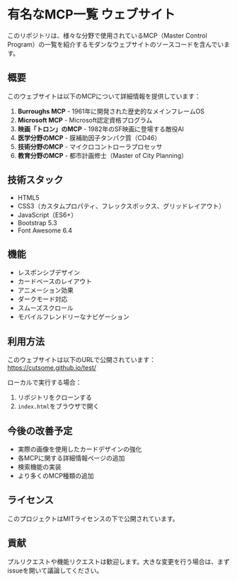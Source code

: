 # 有名なMCP一覧 ウェブサイト

このリポジトリは、様々な分野で使用されているMCP（Master Control Program）の一覧を紹介するモダンなウェブサイトのソースコードを含んでいます。

## 概要

このウェブサイトは以下のMCPについて詳細情報を提供しています：

1. **Burroughs MCP** - 1961年に開発された歴史的なメインフレームOS
2. **Microsoft MCP** - Microsoft認定資格プログラム
3. **映画「トロン」のMCP** - 1982年のSF映画に登場する敵役AI
4. **医学分野のMCP** - 膜補助因子タンパク質（CD46）
5. **技術分野のMCP** - マイクロコントローラプロセッサ
6. **教育分野のMCP** - 都市計画修士（Master of City Planning）

## 技術スタック

- HTML5
- CSS3（カスタムプロパティ、フレックスボックス、グリッドレイアウト）
- JavaScript（ES6+）
- Bootstrap 5.3
- Font Awesome 6.4

## 機能

- レスポンシブデザイン
- カードベースのレイアウト
- アニメーション効果
- ダークモード対応
- スムーズスクロール
- モバイルフレンドリーなナビゲーション

## 利用方法

このウェブサイトは以下のURLで公開されています：
https://cutsome.github.io/test/

ローカルで実行する場合：
1. リポジトリをクローンする
2. `index.html`をブラウザで開く

## 今後の改善予定

- 実際の画像を使用したカードデザインの強化
- 各MCPに関する詳細情報ページの追加
- 検索機能の実装
- より多くのMCP種類の追加

## ライセンス

このプロジェクトはMITライセンスの下で公開されています。

## 貢献

プルリクエストや機能リクエストは歓迎します。大きな変更を行う場合は、まずissueを開いて議論してください。
